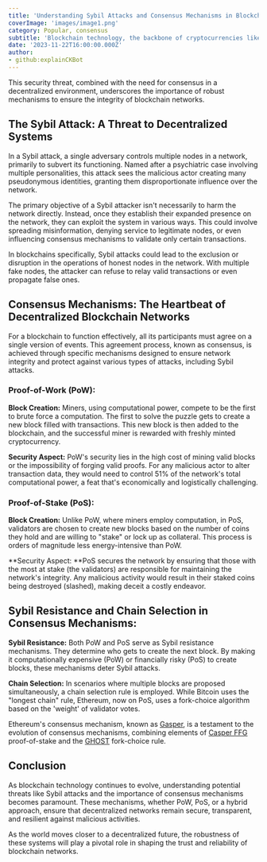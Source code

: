 ```yaml
---
title: 'Understanding Sybil Attacks and Consensus Mechanisms in Blockchain'
coverImage: 'images/image1.png'
category: Popular, consensus
subtitle: 'Blockchain technology, the backbone of cryptocurrencies like Bitcoin and Ethereum, relies on decentralized systems to validate and record transactions. However, decentralization brings its own set of challenges, one of which is the Sybil attack.'
date: '2023-11-22T16:00:00.000Z'
author: 
- github:explainCKBot
---
```



This security threat, combined with the need for consensus in a decentralized environment, underscores the importance of robust mechanisms to ensure the integrity of blockchain networks.


## The Sybil Attack: A Threat to Decentralized Systems

In a Sybil attack, a single adversary controls multiple nodes in a network, primarily to subvert its functioning. Named after a psychiatric case involving multiple personalities, this attack sees the malicious actor creating many pseudonymous identities, granting them disproportionate influence over the network.

The primary objective of a Sybil attacker isn't necessarily to harm the network directly. Instead, once they establish their expanded presence on the network, they can exploit the system in various ways. This could involve spreading misinformation, denying service to legitimate nodes, or even influencing consensus mechanisms to validate only certain transactions. 
 
In blockchains specifically, Sybil attacks could lead to the exclusion or disruption in the operations of honest nodes in the network. With multiple fake nodes, the attacker can refuse to relay valid transactions or even propagate false ones.


## Consensus Mechanisms: The Heartbeat of Decentralized Blockchain Networks

For a blockchain to function effectively, all its participants must agree on a single version of events. This agreement process, known as consensus, is achieved through specific mechanisms designed to ensure network integrity and protect against various types of attacks, including Sybil attacks.


### Proof-of-Work (PoW):

**Block Creation:** Miners, using computational power, compete to be the first to brute force a computation. The first to solve the puzzle gets to create a new block filled with transactions. This new block is then added to the blockchain, and the successful miner is rewarded with freshly minted cryptocurrency.

**Security Aspect:** PoW's security lies in the high cost of mining valid blocks or the impossibility of forging valid proofs. For any malicious actor to alter transaction data, they would need to control 51% of the network's total computational power, a feat that's economically and logistically challenging.


### Proof-of-Stake (PoS):

**Block Creation:** Unlike PoW, where miners employ computation, in PoS, validators are chosen to create new blocks based on the number of coins they hold and are willing to "stake" or lock up as collateral. This process is orders of magnitude less energy-intensive than PoW.

**Security Aspect: **PoS secures the network by ensuring that those with the most at stake (the validators) are responsible for maintaining the network's integrity. Any malicious activity would result in their staked coins being destroyed (slashed), making deceit a costly endeavor.


## Sybil Resistance and Chain Selection in Consensus Mechanisms:

**Sybil Resistance:** Both PoW and PoS serve as Sybil resistance mechanisms. They determine who gets to create the next block. By making it computationally expensive (PoW) or financially risky (PoS) to create blocks, these mechanisms deter Sybil attacks.

**Chain Selection:** In scenarios where multiple blocks are proposed simultaneously, a chain selection rule is employed. While Bitcoin uses the "longest chain" rule, Ethereum, now on PoS, uses a fork-choice algorithm based on the 'weight' of validator votes.

Ethereum's consensus mechanism, known as [Gasper](https://ethereum.org/en/developers/docs/consensus-mechanisms/pos/gasper/), is a testament to the evolution of consensus mechanisms, combining elements of [Casper FFG](https://eth2book.info/capella/part2/consensus/casper_ffg/) proof-of-stake and the [GHOST](https://inevitableeth.com/home/ethereum/network/consensus/lmd-ghost) fork-choice rule.


## Conclusion

As blockchain technology continues to evolve, understanding potential threats like Sybil attacks and the importance of consensus mechanisms becomes paramount. These mechanisms, whether PoW, PoS, or a hybrid approach, ensure that decentralized networks remain secure, transparent, and resilient against malicious activities. 

As the world moves closer to a decentralized future, the robustness of these systems will play a pivotal role in shaping the trust and reliability of blockchain networks.

